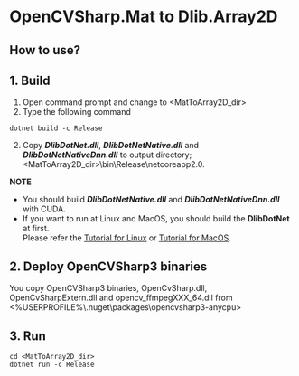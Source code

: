 ﻿# OpenCVSharp.Mat to Dlib.Array2D

## How to use?

## 1. Build

1. Open command prompt and change to &lt;MatToArray2D_dir&gt;
1. Type the following command
````
dotnet build -c Release
````
2. Copy ***DlibDotNet.dll***, ***DlibDotNetNative.dll*** and ***DlibDotNetNativeDnn.dll*** to output directory; &lt;MatToArray2D_dir&gt;\bin\Release\netcoreapp2.0.

**NOTE**  
- You should build ***DlibDotNetNative.dll*** and ***DlibDotNetNativeDnn.dll*** with CUDA.
- If you want to run at Linux and MacOS, you should build the **DlibDotNet** at first.  
Please refer the [Tutorial for Linux](https://github.com/takuya-takeuchi/DlibDotNet/wiki/Tutorial-for-Linux) or [Tutorial for MacOS](https://github.com/takuya-takeuchi/DlibDotNet/wiki/Tutorial-for-MacOS).

## 2. Deploy OpenCVSharp3 binaries

You copy OpenCVSharp3 binaries, OpenCvSharp.dll, OpenCvSharpExtern.dll and opencv_ffmpegXXX_64.dll from &lt;%USERPROFILE%\\.nuget\packages\opencvsharp3-anycpu&gt;

## 3. Run

````
cd <MatToArray2D_dir>
dotnet run -c Release
````